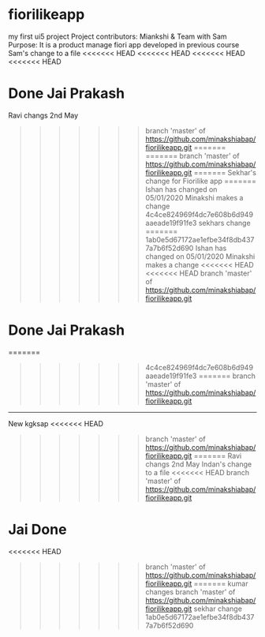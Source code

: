 # fiorilikeapp
my first ui5 project
Project contributors:
Miankshi & Team with Sam
Purpose:
It is a product manage fiori app developed in previous course
Sam's change to a file
<<<<<<< HEAD
<<<<<<< HEAD
<<<<<<< HEAD
<<<<<<< HEAD

Done Jai Prakash
=======
Ravi changs 2nd May
>>>>>>> branch 'master' of https://github.com/minakshiabap/fiorilikeapp.git
=======
=======
>>>>>>> branch 'master' of https://github.com/minakshiabap/fiorilikeapp.git
=======
Sekhar's change for Fiorilike app
=======
Ishan has changed on 05/01/2020
Minakshi makes a change
>>>>>>> 4c4ce824969f4dc7e608b6d949aaeade19f91fe3
sekhars change
=======
>>>>>>> 1ab0e5d67172ae1efbe34f8db4377a7b6f52d690
Ishan has changed on 05/01/2020
Minakshi makes a change
<<<<<<< HEAD
<<<<<<< HEAD
>>>>>>> branch 'master' of https://github.com/minakshiabap/fiorilikeapp.git

Done Jai Prakash
=======
=======
>>>>>>> 4c4ce824969f4dc7e608b6d949aaeade19f91fe3
=======
>>>>>>> branch 'master' of https://github.com/minakshiabap/fiorilikeapp.git
---
New kgksap
<<<<<<< HEAD
>>>>>>> branch 'master' of https://github.com/minakshiabap/fiorilikeapp.git
=======
Ravi changs 2nd May
Indan's change to a file
<<<<<<< HEAD
>>>>>>> branch 'master' of https://github.com/minakshiabap/fiorilikeapp.git

Jai Done
=======
<<<<<<< HEAD
>>>>>>> branch 'master' of https://github.com/minakshiabap/fiorilikeapp.git
=======
kumar changes
>>>>>>> branch 'master' of https://github.com/minakshiabap/fiorilikeapp.git
sekhar change
>>>>>>> 1ab0e5d67172ae1efbe34f8db4377a7b6f52d690
